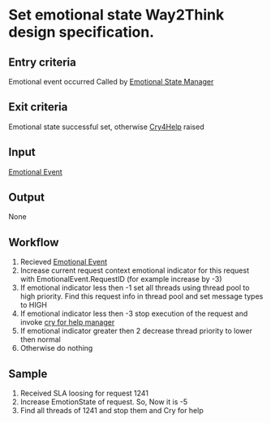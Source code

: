 # Set emotional state Way2Think design specification.

## Entry criteria

Emotional event occurred
Called by [Emotional State Manager](emotional-state-manager.md)

## Exit criteria

Emotional state successful set, otherwise [Cry4Help](cry4help.md) raised

## Input

[Emotional Event](knowledge.md)

## Output

None

## Workflow

 1. Recieved [Emotional Event](knowledge.md#EmotionalEvent)
 1. Increase current request context emotional indicator for this request with EmotionalEvent.RequestID (for example increase by -3)
 1. If emotional indicator less then -1 set all threads using thread pool to high priority. 
Find this request info in thread pool and set message types to HIGH
 1. If emotional indicator less then -3 stop execution of the request and invoke [cry for help manager](sla-timeout-critic.md)
 1. If emotional indicator greater then 2 decrease thread priority to lower then normal
 1. Otherwise do nothing

## Sample

 1. Received SLA loosing for request 1241
 1. Increase EmotionState of request. So, Now it is -5
 1. Find all threads of 1241 and stop them and Cry for help
